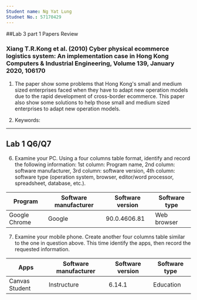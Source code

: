 ```yaml
---
Student name: Ng Yat Lung
Studnet No.: 57170429
---
```

##Lab 3 part 1 Papers Review

### Xiang T.R.Kong et al. (2010) Cyber physical ecommerce logistics system: An implementation case in Hong Kong Computers & Industrial Engineering, Volume 139, January 2020, 106170

1. The paper show some problems that Hong Kong's small and medium sized enterprises
faced when they have to adapt new operation models due to the rapid development of
cross-border ecommerce. This paper also show some solutions to help those small and
medium sized enterprises to adapt new operation models.

2. Keywords: 

---
## Lab 1 Q6/Q7

6. Examine your PC. Using a four columns table format, identify and record
the following information: 1st column: Program name, 2nd column:
software manufacturer, 3rd column: software version, 4th column:
software type (operation system, browser, editor/word processor,
spreadsheet, database, etc.). 

| Program | Software manufacturer | Software version | Software type |
| ------- | --------------------- | ---------------- | ------------- |
| Google Chrome | Google | 90.0.4606.81 | Web browser |

7. Examine your mobile phone. Create another four columns table similar to
the one in question above. This time identify the apps, then record the
requested information.

| Apps | Software manufacturer | Software version | Software type |
| ---- | --------------------- | ---------------- | ------------- |
| Canvas Student | Instructure | 6.14.1 | Education |